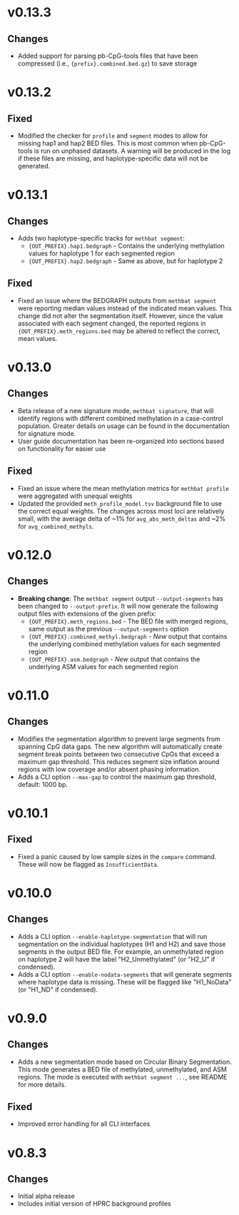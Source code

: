 # v0.13.3
## Changes
- Added support for parsing pb-CpG-tools files that have been compressed (i.e., `{prefix}.combined.bed.gz`) to save storage

# v0.13.2
## Fixed
- Modified the checker for `profile` and `segment` modes to allow for missing hap1 and hap2 BED files. This is most common when pb-CpG-tools is run on unphased datasets. A warning will be produced in the log if these files are missing, and haplotype-specific data will not be generated.

# v0.13.1
## Changes
- Adds two haplotype-specific tracks for `methbat segment`:
  - `{OUT_PREFIX}.hap1.bedgraph` - Contains the underlying methylation values for haplotype 1 for each segmented region
  - `{OUT_PREFIX}.hap2.bedgraph` - Same as above, but for haplotype 2

## Fixed
- Fixed an issue where the BEDGRAPH outputs from `methbat segment` were reporting median values instead of the indicated mean values. This change did not alter the segmentation itself. However, since the value associated with each segment changed, the reported regions in `{OUT_PREFIX}.meth_regions.bed` may be altered to reflect the correct, mean values.

# v0.13.0
## Changes
- Beta release of a new signature mode, `methbat signature`, that will identify regions with different combined methylation in a case-control population. Greater details on usage can be found in the documentation for signature mode.
- User guide documentation has been re-organized into sections based on functionality for easier use

## Fixed
- Fixed an issue where the mean methylation metrics for `methbat profile` were aggregated with unequal weights
- Updated the provided `meth_profile_model.tsv` background file to use the correct equal weights. The changes across most loci are relatively small, with the average delta of ~1% for `avg_abs_meth_deltas` and ~2% for `avg_combined_methyls`.

# v0.12.0
## Changes
- **Breaking change**: The `methbat segment` output `--output-segments` has been changed to `--output-prefix`. It will now generate the following output files with extensions of the given prefix:
  - `{OUT_PREFIX}.meth_regions.bed` - The BED file with merged regions, same output as the previous `--output-segments` option
  - `{OUT_PREFIX}.combined_methyl.bedgraph` - _New_ output that contains the underlying combined methylation values for each segmented region
  - `{OUT_PREFIX}.asm.bedgraph` - _New_ output that contains the underlying ASM values for each segmented region

# v0.11.0
## Changes
- Modifies the segmentation algorithm to prevent large segments from spanning CpG data gaps. The new algorithm will automatically create segment break points between two consecutive CpGs that exceed a maximum gap threshold. This reduces segment size inflation around regions with low coverage and/or absent phasing information.
- Adds a CLI option `--max-gap` to control the maximum gap threshold, default: 1000 bp.

# v0.10.1
## Fixed
- Fixed a panic caused by low sample sizes in the `compare` command. These will now be flagged as `InsufficientData`.

# v0.10.0
## Changes
- Adds a CLI option `--enable-haplotype-segmentation` that will run segmentation on the individual haplotypes (H1 and H2) and save those segments in the output BED file. For example, an unmethylated region on haplotype 2 will have the label "H2_Unmethylated" (or "H2_U" if condensed).
- Adds a CLI option `--enable-nodata-segments` that will generate segments where haplotype data is missing. These will be flagged like "H1_NoData" (or "H1_ND" if condensed).

# v0.9.0
## Changes
- Adds a new segmentation mode based on Circular Binary Segmentation. This mode generates a BED file of methylated, unmethylated, and ASM regions. The mode is executed with `methbat segment ...`, see README for more details.

## Fixed
- Improved error handling for all CLI interfaces

# v0.8.3
## Changes
- Initial alpha release
- Includes initial version of HPRC background profiles
